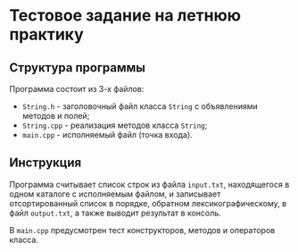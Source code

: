 # Тестовое задание на летнюю практику
## Структура программы
Программа состоит из 3-х файлов:
* `String.h` - заголовочный файл класса `String` с объявлениями методов и полей;
* `String.cpp` - реализация методов класса `String`;
* `main.cpp` - исполняемый файл (точка входа).

## Инструкция
Программа считывает список строк из файла `input.txt`, находящегося в одном каталоге с исполняемым файлом, и записывает отсортированный список в порядке, обратном лексикографическому, в файл `output.txt`, а также выводит результат в консоль.

В `main.cpp` предусмотрен тест конструкторов, методов и операторов класса.
